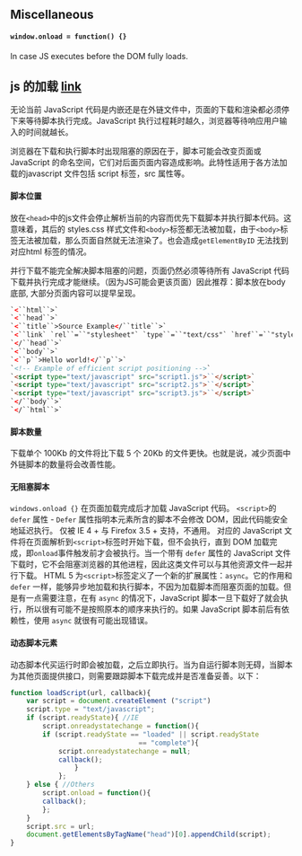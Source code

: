 ## Miscellaneous
#### `window.onload = function() {}` 
In case JS executes before the DOM fully loads. 

## js 的加载 [link]([https://www.ibm.com/developerworks/cn/web/1308_caiys_jsload/index.html](https://www.ibm.com/developerworks/cn/web/1308_caiys_jsload/index.html))
无论当前 JavaScript 代码是内嵌还是在外链文件中，页面的下载和渲染都必须停下来等待脚本执行完成。JavaScript 执行过程耗时越久，浏览器等待响应用户输入的时间就越长。

浏览器在下载和执行脚本时出现阻塞的原因在于，脚本可能会改变页面或 JavaScript 的命名空间，它们对后面页面内容造成影响。此特性适用于各方法加载的javascript 文件包括 script 标签，src 属性等。

#### 脚本位置
放在`<head>`中的js文件会停止解析当前的内容而优先下载脚本并执行脚本代码。这意味着，其后的 styles.css 样式文件和`<body>`标签都无法被加载，由于`<body>`标签无法被加载，那么页面自然就无法渲染了。也会造成`getElementByID` 无法找到对应html 标签的情况。

并行下载不能完全解决脚本阻塞的问题，页面仍然必须等待所有 JavaScript 代码下载并执行完成才能继续。（因为JS可能会更该页面）因此推荐：脚本放在body底部, 大部分页面内容可以提早呈现。
~~~html
`<``html``>`
`<``head``>`
`<``title``>Source Example</``title``>`
`<``link` `rel``=``"stylesheet"` `type``=``"text/css"` `href``=``"styles.css"``>`
`</``head``>`
`<``body``>`
`<``p``>Hello world!</``p``>`
`<!-- Example of efficient script positioning -->`
`<script type="text/javascript" src="script1.js">``</script>`
`<script type="text/javascript" src="script2.js">``</script>`
`<script type="text/javascript" src="script3.js">``</script>`
`</``body``>`
`</``html``>`
~~~

#### 脚本数量
下载单个 100Kb 的文件将比下载 5 个 20Kb 的文件更快。也就是说，减少页面中外链脚本的数量将会改善性能。

#### 无阻塞脚本
`windows.onload {}` 在页面加载完成后才加载 JavaScript 代码。
`<script>`的`defer` 属性 - `Defer` 属性指明本元素所含的脚本不会修改 DOM，因此代码能安全地延迟执行。 仅被 IE 4 + 与 Firefox 3.5 + 支持，不通用。 对应的 JavaScript 文件将在页面解析到`<script>`标签时开始下载，但不会执行，直到 DOM 加载完成，即`onload`事件触发前才会被执行。当一个带有 `defer` 属性的 JavaScript 文件下载时，它不会阻塞浏览器的其他进程，因此这类文件可以与其他资源文件一起并行下载。
HTML 5 为`<script>`标签定义了一个新的扩展属性：`async`。它的作用和 `defer` 一样，能够异步地加载和执行脚本，不因为加载脚本而阻塞页面的加载。但是有一点需要注意，在有 `async` 的情况下，JavaScript 脚本一旦下载好了就会执行，所以很有可能不是按照原本的顺序来执行的。如果 JavaScript 脚本前后有依赖性，使用 `async` 就很有可能出现错误。

#### 动态脚本元素
 动态脚本代买运行时即会被加载，之后立即执行。当为自运行脚本则无碍，当脚本为其他页面提供接口，则需要跟踪脚本下载完成并是否准备妥善。以下：
~~~javascript
function loadScript(url, callback){
	var script = document.createElement ("script")
	script.type = "text/javascript";
	if (script.readyState){ //IE
		script.onreadystatechange = function(){
		if (script.readyState == "loaded" || script.readyState
		  						== "complete"){
			script.onreadystatechange = null;
			callback();
				}
			};
	} else { //Others
		script.onload = function(){
		callback();
		};
	}
	script.src = url;
	document.getElementsByTagName("head")[0].appendChild(script);
}
~~~









<!--stackedit_data:
eyJoaXN0b3J5IjpbMTQ1MDQ1NTc1MywtMTg4MDU0NjU3NSwxOD
E4MDc4NDMzLC01MzM2NDc3MzksOTQ3NTg1NDM2LDg0Mjg0ODUy
LDE1MDgyOTc0MDgsLTc0ODU4NTI5OSwyNTA2MTYwMTQsLTIwOD
g3NDY2MTJdfQ==
-->